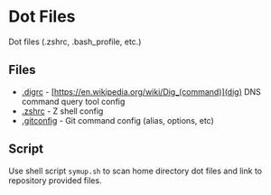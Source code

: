 # Dot Files

Dot files (.zshrc, .bash_profile, etc.)

## Files

- [.digrc](.digrc) - [https://en.wikipedia.org/wiki/Dig_(command)](dig) DNS command query tool config
- [.zshrc](.zshrc) - Z shell config
- [.gitconfig](.gitconfig) - Git command config (alias, options, etc)

## Script

Use shell script `symup.sh` to scan home directory dot files and link to repository provided files.
